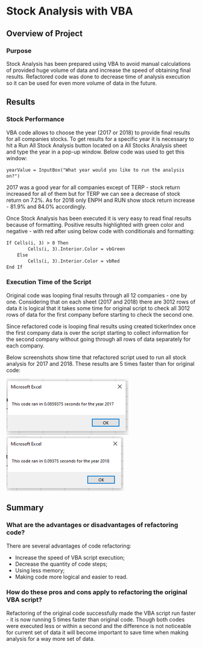 # Stock Analysis with VBA

## Overview of Project

### Purpose

Stock Analysis has been prepared using VBA to avoid manual calculations of provided huge volume of data and increase the speed of obtaining final results. Refactored code was done to decrease time of analysis execution so it can be used for even more volume of data in the future.

## Results

### Stock Performance

VBA code allows to choose the year (2017 or 2018) to provide final results for all companies stocks. To get results for a specific year it is necessary to hit a Run All Stock Analysis button located on a All Stocks Analysis sheet and type the year in a pop-up window. Below code was used to get this window:
```
yearValue = InputBox("What year would you like to run the analysis on?")
```
2017 was a good year for all companies except of TERP - stock return increased for all of them but for TERP we can see a decrease of stock return on 7.2%. As for 2018 only ENPH and RUN show stock return increase - 81.9% and 84.0% accordingly.

Once Stock Analysis has been executed it is very easy to read final results because of formatting. Positive results highlighted with green color and negative - with red after using below code with conditionals and formatting:
```
If Cells(i, 3) > 0 Then
        Cells(i, 3).Interior.Color = vbGreen
    Else
        Cells(i, 3).Interior.Color = vbRed
End If
```

### Execution Time of the Script

Original code was looping final results through all 12 companies - one by one. Considering that on each sheet (2017 and 2018) there are 3012 rows of data it is logical that it takes some time for original script to check all 3012 rows of data for the first company before starting to check the second one.

Since refactored code is looping final results using created tickerIndex once the first company data is over the script starting to collect information for the second company without going through all rows of data separately for each company.

Below screenshots show time that refactored script used to run all stock analysis for 2017 and 2018. These results are 5 times faster than for original code:

![VBA_Challenge_2017](Resources/VBA_Challenge_2017.png)
![VBA_Challenge_2018](Resources/VBA_Challenge_2018.png)

## Summary

### What are the advantages or disadvantages of refactoring code?

There are several advantages of code refactoring:
- Increase the speed of VBA script execution;
- Decrease the quantity of code steps;
- Using less memory;
- Making code more logical and easier to read.

### How do these pros and cons apply to refactoring the original VBA script?

Refactoring of the original code successfully made the VBA script run faster - it is now running 5 times faster than original code. Though both codes were executed less or within a second and the difference is not noticeable for current set of data it will become important to save time when making analysis for a way more set of data.
